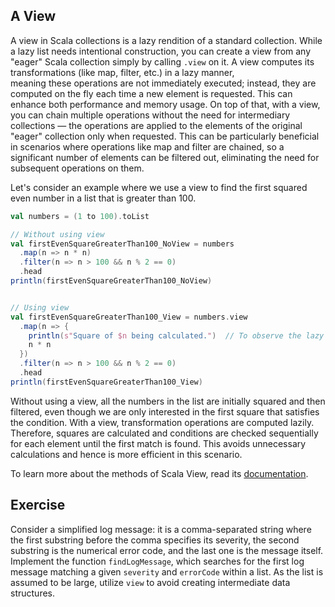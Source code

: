 ## A View 

A view in Scala collections is a lazy rendition of a standard collection. 
While a lazy list needs intentional construction, you can create a view from any "eager" Scala collection simply by calling `.view` on it. 
A view computes its transformations (like map, filter, etc.) in a lazy manner,  
meaning these operations are not immediately executed; instead, they are computed on the fly each time a new element is requested. 
This can enhance both performance and memory usage. 
On top of that, with a view, you can chain multiple operations without the need for intermediary collections — 
the operations are applied to the elements of the original "eager" collection only when requested. 
This can be particularly beneficial in scenarios where operations like map and filter are chained, so a significant number of 
elements can be filtered out, eliminating the need for subsequent operations on them.

Let's consider an example where we use a view to find the first squared even number in a list that is greater than 100.

```scala 3
val numbers = (1 to 100).toList

// Without using view
val firstEvenSquareGreaterThan100_NoView = numbers
  .map(n => n * n)
  .filter(n => n > 100 && n % 2 == 0)
  .head
println(firstEvenSquareGreaterThan100_NoView)


// Using view
val firstEvenSquareGreaterThan100_View = numbers.view
  .map(n => {
    println(s"Square of $n being calculated.")  // To observe the lazy evaluation
    n * n
  })
  .filter(n => n > 100 && n % 2 == 0)
  .head
println(firstEvenSquareGreaterThan100_View)
```


Without using a view, all the numbers in the list are initially squared and then filtered, even though we are only interested in 
the first square that satisfies the condition. 
With a view, transformation operations are computed lazily. 
Therefore, squares are calculated and conditions are checked sequentially for each element until the first match is found. 
This avoids unnecessary calculations and hence is more efficient in this scenario.

To learn more about the methods of Scala View, read its [documentation](https://www.scala-lang.org/api/current/scala/collection/View.html).

## Exercise 

Consider a simplified log message: it is a comma-separated string where the first substring before the comma specifies its severity, 
the second substring is the numerical error code, and the last one is the message itself.  
Implement the function `findLogMessage`, which searches for the first log message matching a given `severity` and `errorCode` within a list.
As the list is assumed to be large, utilize `view` to avoid creating intermediate data structures. 
